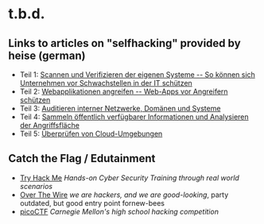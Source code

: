 # t.b.d.

## Links to articles on "selfhacking" provided by heise (german)

- Teil 1: [Scannen und Verifizieren der eigenen Systeme -- So können sich Unternehmen vor Schwachstellen in der IT schützen](https://www.heise.de/hintergrund/Selbst-Hacking-So-koennen-sich-Unternehmen-vor-Schwachstellen-in-der-IT-schuetzen-9215429.html)
- Teil 2: [Webapplikationen angreifen -- Web-Apps vor Angreifern schützen](https://www.heise.de/hintergrund/Selbst-Hacking-Web-Apps-vor-Angreifern-schuetzen-9217136.html)
- Teil 3: [Auditieren interner Netzwerke, Domänen und Systeme](https://www.heise.de/ratgeber/Selbst-Hacking-Interne-Netzwerke-selbst-auditieren-9238877.html)
- Teil 4: [Sammeln öffentlich verfügbarer Informationen und Analysieren der Angriffsfläche](https://www.heise.de/ratgeber/Selbst-Hacking-fuer-Unternehmen-Oeffentlich-zugaengliche-Informationen-sammeln-9324902.html)
- Teil 5: [Überprüfen von Cloud-Umgebungen ](https://www.heise.de/ratgeber/Selbst-Hacking-Ueberpruefen-von-Cloud-Umgebungen-9535885.html)

## Catch the Flag / Edutainment
- [Try Hack Me](https://tryhackme.com/) *Hands-on Cyber Security Training through real world scenarios*
- [Over The Wire](https://overthewire.org/wargames/) *we are hackers, and we are good-looking*, party outdated, but good entry point fornew-bees
- [picoCTF](https://www.picoctf.org/) *Carnegie Mellon's high school hacking competition*